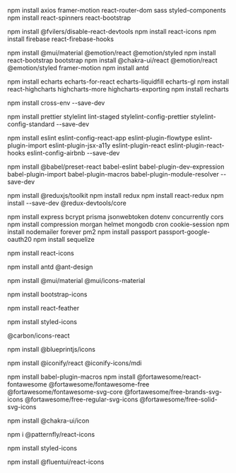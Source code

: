 <!-- Install dependencies -->

npm install axios framer-motion react-router-dom sass styled-components
npm install react-spinners react-bootstrap

npm install @fvilers/disable-react-devtools
npm install react-icons 
npm install firebase react-firebase-hooks

npm install @mui/material @emotion/react @emotion/styled
npm install react-bootstrap bootstrap
npm install @chakra-ui/react @emotion/react @emotion/styled framer-motion
npm install antd

npm install echarts echarts-for-react echarts-liquidfill echarts-gl
npm install react-highcharts highcharts-more highcharts-exporting
npm install recharts

npm install cross-env --save-dev

npm install prettier stylelint lint-staged stylelint-config-prettier stylelint-config-standard --save-dev

npm install eslint eslint-config-react-app eslint-plugin-flowtype eslint-plugin-import eslint-plugin-jsx-a11y eslint-plugin-react eslint-plugin-react-hooks eslint-config-airbnb --save-dev

npm install @babel/preset-react  babel-eslint babel-plugin-dev-expression babel-plugin-import babel-plugin-macros babel-plugin-module-resolver --save-dev

<!-- Redux -->
npm install @reduxjs/toolkit
npm install redux
npm install react-redux
npm install --save-dev @redux-devtools/core

<!-- Install server side for REST API -->
npm install express bcrypt prisma jsonwebtoken dotenv concurrently cors
npm install compression morgan helmet mongodb cron cookie-session
npm install nodemailer forever pm2 
npm install passport passport-google-oauth20
npm install sequelize 

<!-- Icon libraries -->
<!-- React Icons -->
<!-- Include all other libraries -->
npm install react-icons 
<!-- Ant Design Icons -->
npm install antd @ant-design

<!-- MUI Icons Material -->
npm install @mui/material @mui/icons-material
<!-- Bootstrap Icon -->
npm install bootstrap-icons 
<!-- Feather React Icons -->
npm install react-feather
<!-- Styled Icons -->
npm install styled-icons
<!-- Carbon Icon React -->
@carbon/icons-react
<!-- Blueprint Icons -->
npm install @blueprintjs/icons
<!-- Iconify React -->
npm install @iconify/react @iconify-icons/mdi
<!-- React Font Awesome -->
npm install babel-plugin-macros
npm install @fortawesome/react-fontawesome @fortawesome/fontawesome-free
@fortawesome/fontawesome-svg-core
@fortawesome/free-brands-svg-icons
@fortawesome/free-regular-svg-icons
@fortawesome/free-solid-svg-icons
<!-- Chakra-ui/icon -->
npm install @chakra-ui/icon
<!-- @patternfly/react-icons -->
npm i @patternfly/react-icons

<!-- Bundled styled-icons -->
<!-- https://www.npmjs.com/package/styled-icons -->
npm install styled-icons

<!-- https://github.com/microsoft/fluentui-system-icons -->
npm install @fluentui/react-icons
